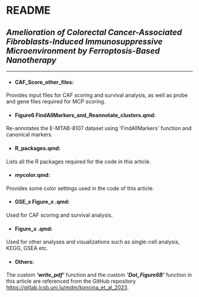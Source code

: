 # README

## **_Amelioration of Colorectal Cancer-Associated Fibroblasts-Induced Immunosuppressive Microenvironment by Ferroptosis-Based Nanotherapy_**

---------------------------------------------------------------------------

* #### **CAF_Score_other_files**: 
Provides input files for CAF scoring and survival analysis, as well as probe and gene files required for MCP scoring.

* #### **Figure6 FindAllMarkers_and_Reannotate_clusters.qmd**:
Re-annotates the E-MTAB-8107 dataset using 'FindAllMarkers' function and canonical markers.

* #### **R_packages.qmd**: 
Lists all the R packages required for the code in this article.

* #### **mycolor.qmd**: 
Provides some color settings used in the code of this article.

* #### **GSE_x Figure_x .qmd**: 
Used for CAF scoring and survival analysis.

* #### **Figure_x .qmd**: 
Used for other analyses and visualizations such as single-cell analysis, KEGG, GSEA etc. 

* #### **Others**: 
The custom **_'write_pdf'_** function and the custom **_'Dot_Figure6B'_** function in this article are referenced from the GitHub repository https://gitlab.lcsb.uni.lu/mdm/koncina_et_al_2023.